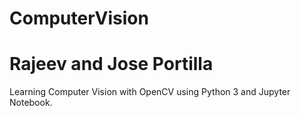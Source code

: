 # ComputerVision
# Rajeev and Jose Portilla

Learning Computer Vision with OpenCV using Python 3 and Jupyter Notebook.
